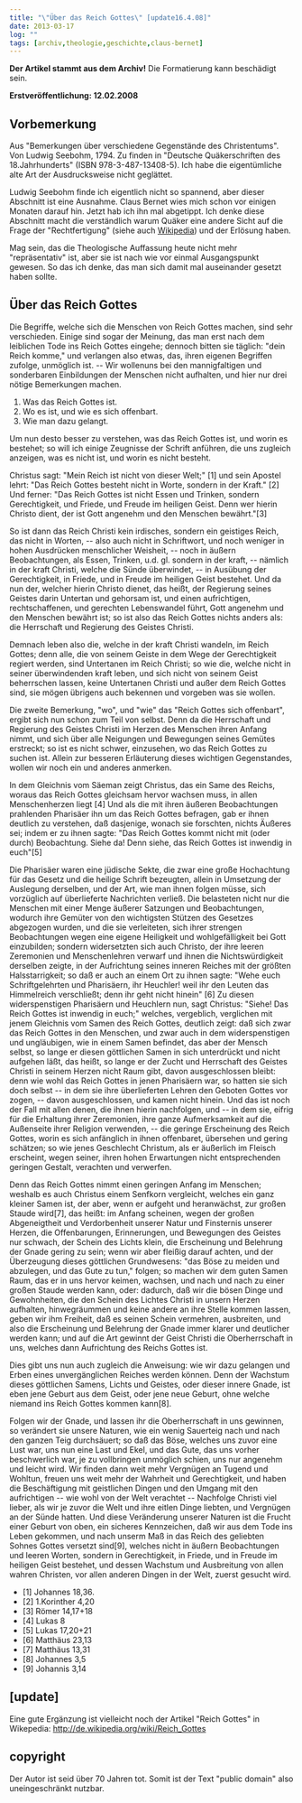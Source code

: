 ```yaml
---
title: "\"Über das Reich Gottes\" [update16.4.08]"
date: 2013-03-17
log: ""
tags: [archiv,theologie,geschichte,claus-bernet]
---
```

**Der Artikel stammt aus dem Archiv!** Die Formatierung kann beschädigt sein.

**Erstveröffentlichung: 12.02.2008**

## Vorbemerkung ##
Aus "Bemerkungen über verschiedene Gegenstände des Christentums". Von Ludwig Seebohm, 1794. Zu finden in "Deutsche Quäkerschriften des 18.Jahrhunderts" (ISBN 978-3-487-13408-5). Ich habe die  eigentümliche alte Art der Ausdrucksweise nicht geglättet.

Ludwig Seebohm finde ich eigentlich nicht so spannend, aber dieser Abschnitt ist eine Ausnahme. Claus Bernet wies mich schon vor einigen Monaten darauf hin. Jetzt hab ich ihn mal abgetippt. Ich denke diese Abschnitt macht die verständlich warum Quäker eine andere Sicht auf die Frage der "Rechtfertigung" (siehe auch <a href="http://de.wikipedia.org/wiki/Rechtfertigung_(Theologie)">Wikipedia</a>) und der Erlösung haben. 

Mag sein, das die Theologische Auffassung heute nicht mehr "repräsentativ" ist, aber sie ist nach wie vor einmal Ausgangspunkt gewesen. So das ich denke, das man sich damit mal auseinander gesetzt haben sollte.

## Über das Reich Gottes ##

Die Begriffe, welche sich die Menschen von Reich Gottes machen, sind sehr verschieden. Einige sind sogar der Meinung, das man erst nach dem leiblichen Tode ins Reich Gottes eingehe; dennoch bitten sie täglich: "dein Reich komme," und verlangen also etwas, das, ihren eigenen Begriffen zufolge, unmöglich ist. -- Wir wollenuns bei den mannigfaltigen und sonderbaren Einbildungen der Menschen nicht aufhalten, und hier nur drei nötige Bemerkungen machen.

1. Was das Reich Gottes ist.
2. Wo es ist, und wie es sich offenbart.
3. Wie man dazu gelangt.

Um nun desto besser zu verstehen, was das Reich Gottes ist, und worin es bestehet; so will ich einige Zeugnisse der Schrift anführen, die uns zugleich anzeigen, was es nicht ist, und worin es nicht besteht.

Christus sagt: "Mein Reich ist nicht von dieser Welt;" [1] und sein Apostel lehrt: "Das Reich Gottes besteht nicht in Worte, sondern in der Kraft." [2] Und ferner: "Das Reich Gottes ist nicht Essen und Trinken, sondern Gerechtigkeit, und Friede, und Freude im heiligen Geist. Denn wer hierin Christo dient, der ist Gott angenehm und den Menschen bewährt."[3]

So ist dann das Reich Christi kein irdisches, sondern ein geistiges Reich, das nicht in Worten, -- also auch nicht in Schriftwort, und noch weniger in hohen Ausdrücken menschlicher Weisheit, -- noch in äußern Beobachtungen, als Essen, Trinken, u.d. gl. sondern in der kraft, -- nämlich in der kraft Christi, welche die Sünde überwindet, -- in Ausübung der Gerechtigkeit, in Friede, und in Freude im heiligen Geist bestehet. Und da nun der, welcher hierin Christo dienet, das heißt, der Regierung seines Geistes darin Untertan und gehorsam ist, und einen aufrichtigen, rechtschaffenen, und gerechten Lebenswandel führt, Gott angenehm und den Menschen bewährt ist; so ist also das Reich Gottes nichts anders als: die Herrschaft und Regierung des Geistes Christi.

Demnach leben also die, welche in der kraft Christi wandeln, im Reich Gottes; denn alle, die von seinem Geiste in dem Wege der Gerechtigkeit regiert werden, sind Untertanen im Reich Christi; so wie die, welche nicht in seiner überwindenden kraft leben, und sich nicht von seinem Geist beherrschen lassen, keine Untertanen Christi und außer dem Reich Gottes sind, sie mögen übrigens auch bekennen und vorgeben was sie wollen.

Die zweite Bemerkung, "wo", und "wie" das "Reich Gottes sich offenbart", ergibt sich nun schon zum Teil von selbst. Denn da die Herrschaft und Regierung des Geistes Christi im Herzen des Menschen ihren Anfang nimmt, und sich über alle Neigungen und Bewegungen seines Gemütes erstreckt; so ist es nicht schwer, einzusehen, wo das Reich Gottes zu suchen ist. Allein zur besseren Erläuterung dieses wichtigen Gegenstandes, wollen wir noch ein und anderes anmerken.

In dem Gleichnis vom Säeman zeigt Christus, das ein Same des Reichs, woraus das Reich Gottes gleichsam hervor wachsen muss, in allen Menschenherzen liegt [4] Und als die mit ihren äußeren Beobachtungen prahlenden Pharisäer ihn um das Reich Gottes befragen, gab er ihnen deutlich zu verstehen, daß dasjenige, wonach sie forschten, nichts Äußeres sei; indem er zu ihnen sagte: "Das Reich Gottes kommt nicht mit (oder durch) Beobachtung. Siehe da! Denn siehe, das Reich Gottes ist inwendig in euch"[5]

Die Pharisäer waren eine jüdische Sekte, die zwar eine große Hochachtung für das Gesetz und die heilige Schrift bezeugten, allein in Umsetzung der Auslegung derselben, und der Art, wie man ihnen folgen müsse, sich vorzüglich auf überlieferte Nachrichten verließ. Die belasteten nicht nur  die Menschen mit einer Menge äußerer Satzungen und Beobachtungen, wodurch ihre Gemüter von den wichtigsten Stützen des Gesetzes abgezogen wurden, und die sie verleiteten, sich ihrer strengen Beobachtungen wegen eine eigene Heiligkeit und wohlgefälligkeit bei Gott einzubilden; sondern widersetzten sich auch Christo, der ihre leeren Zeremonien und Menschenlehren verwarf und ihnen die Nichtswürdigkeit derselben zeigte, in der Aufrichtung seines inneren Reiches mit der größten Halsstarrigkeit; so daß er auch an einem Ort zu ihnen sagte: "Wehe euch Schriftgelehrten und Pharisäern, ihr Heuchler! weil ihr den Leuten das Himmelreich verschließt; denn ihr geht nicht hinein" [6] Zu diesen widerspenstigen Pharisäern und Heuchlern nun, sagt Christus: "Siehe! Das Reich Gottes ist inwendig in euch;" welches, vergeblich, verglichen mit jenem Gleichnis vom Samen des Reich Gottes, deutlich zeigt: daß sich zwar das Reich Gottes in den Menschen, und zwar auch in dem widerspenstigen und ungläubigen, wie in einem Samen befindet, das aber der Mensch selbst, so lange er diesen göttlichen Samen in sich unterdrückt und nicht aufgehen läßt, das heißt, so lange er der Zucht und Herrschaft des Geistes Christi in seinem Herzen nicht Raum gibt, davon ausgeschlossen bleibt: denn wie wohl das Reich Gottes in jenen Pharisäern war, so hatten sie sich doch selbst -- in dem sie ihre überlieferten Lehren den Geboten Gottes vor zogen, -- davon ausgeschlossen, und kamen nicht hinein. Und das ist noch der Fall mit allen denen, die ihnen hierin nachfolgen, und -- in dem sie, eifrig für die Erhaltung ihrer Zeremonien, ihre ganze Aufmerksamkeit auf die Außenseite ihrer Religion verwenden, -- die geringe Erscheinung des Reich Gottes, worin es sich anfänglich in ihnen offenbaret, übersehen und gering schätzen; so wie jenes Geschlecht Christum, als er äußerlich im Fleisch erscheint, wegen seiner, ihren hohen Erwartungen nicht entsprechenden geringen Gestalt, verachten und verwerfen.

Denn das Reich Gottes nimmt einen geringen Anfang im Menschen; weshalb es auch Christus einem Senfkorn vergleicht, welches ein ganz kleiner Samen ist, der aber, wenn er aufgeht und heranwächst, zur großen Staude wird[7], das heißt: im Anfang scheinen, wegen der großen Abgeneigtheit und Verdorbenheit unserer Natur und Finsternis unserer Herzen, die Offenbarungen, Erinnerungen, und Bewegungen des Geistes nur schwach, der Schein des Lichts klein, die Erscheinung und Belehrung der Gnade gering zu sein; wenn wir aber fleißig darauf achten, und der Überzeugung dieses göttlichen Grundwesens: "das Böse zu meiden  und abzulegen, und das Gute zu tun," folgen; so machen wir dem guten Samen Raum, das er in uns hervor keimen, wachsen, und nach und nach zu einer großen Staude werden kann, oder: dadurch, daß wir die bösen Dinge und Gewohnheiten, die den Schein des Lichtes Christi in unsern Herzen aufhalten, hinwegräummen und keine andere an ihre Stelle kommen lassen, geben wir ihm Freiheit, daß es seinen Schein vermehren, ausbreiten, und also die Erscheinung und Belehrung der Gnade immer klarer und deutlicher werden kann; und auf die Art gewinnt der Geist Christi die Oberherrschaft in uns, welches dann Aufrichtung des Reichs Gottes ist.

Dies gibt uns nun auch zugleich die Anweisung: wie wir dazu gelangen und Erben  eines unvergänglichen Reiches werden können. Denn der Wachstum dieses göttlichen Samens, Lichts und Geistes, oder dieser innere Gnade, ist eben jene Geburt aus dem Geist, oder jene neue Geburt, ohne welche niemand ins Reich Gottes kommen kann[8].

Folgen wir der Gnade, und lassen ihr die Oberherrschaft in uns gewinnen, so verändert sie unsere Naturen, wie ein wenig Sauerteig nach und nach den ganzen Teig  durchsäuert; so daß das Böse, welches uns zuvor eine Lust war, uns nun eine Last und Ekel, und das Gute, das uns vorher beschwerlich war, je zu vollbringen unmöglich schien, uns nur angenehm und leicht wird. Wir finden dann weit mehr Vergnügen an Tugend und Wohltun, freuen uns weit mehr der Wahrheit und Gerechtigkeit, und haben die Beschäftigung mit geistlichen Dingen und den Umgang mit den aufrichtigen  -- wie wohl von der Welt verachtet -- Nachfolge Christi viel lieber, als wir je zuvor die Welt und ihre eitlen Dinge liebten, und Vergnügen an der Sünde hatten. Und diese Veränderung unserer Naturen ist die Frucht einer Geburt von oben, ein sicheres Kennzeichen, daß wir aus dem Tode ins Leben gekommen, und nach unserm Maß in das Reich des geliebten Sohnes Gottes versetzt sind[9], welches nicht in äußern Beobachtungen und leeren Worten, sondern in Gerechtigkeit, in Friede, und in Freude im heiligen Geist bestehet, und dessen Wachstum und Ausbreitung von allen wahren Christen, vor allen anderen Dingen in der Welt, zuerst gesucht wird.

  * [1] Johannes 18,36.
  * [2] 1.Korinther 4,20
  * [3] Römer 14,17+18
  * [4] Lukas 8
  * [5] Lukas 17,20+21
  * [6] Matthäus 23,13
  * [7] Matthäus 13,31
  * [8] Johannes 3,5
  * [9] Johannis 3,14

## [update] ##
Eine gute Ergänzung ist vielleicht noch der Artikel "Reich Gottes" in Wikepedia:
http://de.wikipedia.org/wiki/Reich_Gottes


## copyright ##

Der Autor ist seid über 70 Jahren tot. Somit ist der Text "public domain" also uneingeschränkt nutzbar.
